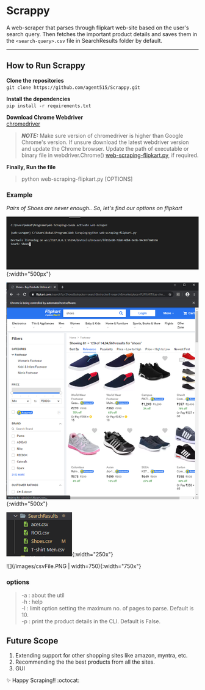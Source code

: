# Scrappy

A web-scraper that parses through flipkart web-site based on the user's search query.
Then fetches the important product details and saves them in the `<search-query>.csv` file in SearchResults folder by default.
<hr>

## How to Run Scrappy

**Clone the repositories**<br>
`git clone https://github.com/agent515/Scrappy.git`

**Install the dependencies**<br>
`pip install -r requirements.txt`

**Download Chrome Webdriver**<br>
[chromedriver](https://chromedriver.chromium.org/downloads)
> **_NOTE:_**  Make sure version of chromedriver is higher than Google Chrome's version. If unsure download the latest webdriver version and update the Chrome browser.
Update the path of executable or binary file in webdriver.Chrome() [web-scraping-flipkart.py](/web-scraping-flipkart.py), if required.

**Finally, Run the file**<br>
> python web-scraping-flipkart.py [OPTIONS]

### Example

_Pairs of Shoes are never enough.. So, let's find our options on flipkart_

![](/images/search.png){:width="500px"}

![](/images/search-result.png){:width="500x"}

![](/images/csvGeneratedFile.PNG){:width="250x"}

![](/images/csvFile.PNG | width=750){:width="750x"}

### options
> -a : about the util<br>
> -h : help<br>
> -l : limit option setting the maximum no. of pages to parse. Default is 10.<br>
> -p : print the product details in the CLI. Default is False.<br>

## Future Scope
1. Extending support for other shopping sites like amazon, myntra, etc.
2. Recommending the the best products from all the sites.
3. GUI

:sparkles: Happy Scraping!! :octocat:
